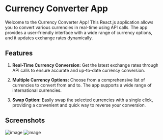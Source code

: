 # Currency Converter App

Welcome to the Currency Converter App! This React.js application allows you to convert various currencies in real-time using API calls. The app provides a user-friendly interface with a wide range of currency options, and it updates exchange rates dynamically.

## Features

1. **Real-Time Currency Conversion:** Get the latest exchange rates through API calls to ensure accurate and up-to-date currency conversion.

2. **Multiple Currency Options:** Choose from a comprehensive list of currencies to convert from and to. The app supports a wide range of international currencies.

3. **Swap Option:** Easily swap the selected currencies with a single click, providing a convenient and quick way to reverse your conversion.

## Screenshots
![image](https://github.com/omkarkulkarnii/Currency-Convertor/assets/139356827/e0c15eaf-9889-4583-ace0-adcc61dbd716)
![image](https://github.com/omkarkulkarnii/Currency-Convertor/assets/139356827/abf32ea0-fda9-4d1f-a040-34e46c1de2a0)




